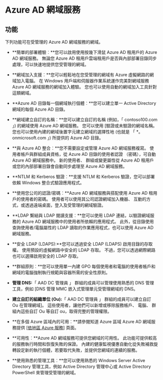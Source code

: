 <properties
    pageTitle="Azure Active Directory 網域服務︰ 功能 |Microsoft Azure"
    description="Azure Active Directory 網域服務的功能"
    services="active-directory-ds"
    documentationCenter=""
    authors="mahesh-unnikrishnan"
    manager="stevenpo"
    editor="curtand"/>

<tags
    ms.service="active-directory-ds"
    ms.workload="identity"
    ms.tgt_pltfrm="na"
    ms.devlang="na"
    ms.topic="article"
    ms.date="10/07/2016"
    ms.author="maheshu"/>

# <a name="azure-ad-domain-services"></a>Azure AD 網域服務

## <a name="features"></a>功能
下列功能可在受管理的 Azure AD 網域服務的網域。

- **簡單的部署體驗︰**您可以啟用使用按幾下滑鼠 Azure AD 租用戶的 Azure AD 網域服務。 無論您 Azure AD 租用戶雲端租用戶是否與內部部署目錄同步處理，可以快速地提供您受管理的網域。

- **網域加入支援︰**您可以輕鬆地在您受管理的網域有 Azure 虛擬網路的網域加入電腦。 在 Windows 用戶端和伺服器作業系統運作完美對網域服務 Azure AD 網域服務的網域加入體驗。 您也可以使用自動的網域加入工具針對這類網域。

- **Azure AD 目錄每一個網域執行個體︰**您可以建立單一 Active Directory 網域的每個 Azure AD 目錄。

- **網域建立自訂的名稱︰**您可以建立自訂的名稱 (例如，「 contoso100.com 」) 的網域使用 Azure AD 網域服務。 您可以使用 [驗證或未驗證的網域名稱。 您也可以使用內建的網域後置字元建立網域的選擇性地 (也就是 「 *。 onmicrosoft.com 」) 所提供的 Azure AD 目錄。

- **與 Azure AD 整合︰**您不需要設定或管理 Azure AD 網域服務複寫。 使用者帳戶與群組成員資格，從 Azure AD 目錄的使用者認證 （密碼），可自動 Azure AD 網域服務中。 新的使用者、 群組或變更屬性從 Azure AD 租用戶或您的內部部署目錄會自動同步處理至 Azure AD 網域服務。

- **NTLM 和 Kerberos 驗證︰**支援 NTLM 和 Kerberos 驗證，您可以部署依賴 Windows 整合式驗證應用程式。

- **使用您公司的認證/密碼︰**Azure AD 網域服務與搭配使用 Azure AD 租用戶的使用者的密碼。 使用者可以使用其公司認證網域加入機器、 互動的方式，或透過遠端桌面，登入及受管理的網域驗證。

- **LDAP 繫結與 LDAP 閱讀支援︰**您可以使用 LDAP 連結，以驗證網域服務的 Azure AD 網域服務中的使用者所依賴的應用程式。 此外，從目錄使用查詢使用者/電腦屬性的 LDAP 讀取的作業應用程式，也可以使用 Azure AD 網域服務。

- **安全 LDAP (LDAPS):**您可以透過安全 LDAP (LDAPS) 啟用目錄的存取權。 使用預設的虛擬網路中安全的 LDAP 存取。 不過，您可以透過網際網路也可以選擇啟用安全的 LDAP 存取。

- **群組原則︰**您可以使用單一內建 GPO 每個使用者和電腦的使用者帳戶和網域的電腦強制執行規範與容器所需的安全性原則。

- **管理 DNS:**「 AAD DC 管理員 」 群組的成員可以管理使用熟悉的 DNS 管理工具，例如 [DNS 管理 MMC 嵌入式管理單元受管理網域的 DNS。

- **建立自訂的組織單位 (Ou):**「 AAD DC 管理員 」 群組的成員可以建立自訂 Ou 在管理網域]。 這些使用者，讓他們可以新增或移除服務帳戶、 電腦、 群組內這些自訂 Ou 等自訂 ou，取得完整的管理權限。

- **在多個 Azure 區域內的可用︰**請參閱知道 Azure 區域 Azure AD 網域服務提供 [[依地區 Azure 服務](https://azure.microsoft.com/regions/#services/)] 頁面。

- **可用性︰**Azure AD 網域服務可提供您網域的可用性。 此功能可提供較高的服務執行時間和恢復失敗的保證。 內建的健康監視優惠自動化從失敗補救旋轉設定新的執行個體，若要取代失敗，並提供您網域的連續的服務。

- **使用熟悉的管理工具︰**您可以使用熟悉的 Windows Server Active Directory 管理工具，例如 Active Directory 管理中心或 Active Directory PowerShell 來管理受管理的網域。
